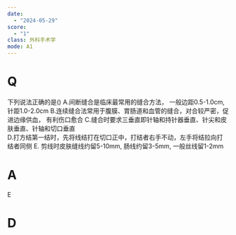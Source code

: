 ```yaml
---
date:
  - "2024-05-29"
score:
  - "1"
class: 外科手术学
mode: A1
---
```



# Q
下列说法正确的是()
A.间断缝合是临床最常用的缝合方法， 一般边距0.5-1.0cm, 针距1.0-2.0cm
B.连续缝合法常用于腹膜、胃肠道和血管的缝合，对合较严密，促进边缘供血， 有利伤口愈合
C.缝合时要求三垂直即针轴和持针器垂直、针尖和皮肤垂直、针轴和切口垂直  
D.打方结第一结时，先将线结打在切口正中，打结者右手不动，左手将结拉向打 结者同侧
E. 剪线时皮肤缝线约留5-10mm, 肠线约留3-5mm, 一般丝线留1-2mm 

# A

E


# D
